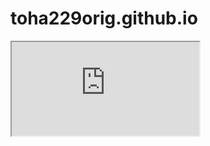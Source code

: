# toha229orig.github.io
<iframe src="https://i1.sndcdn.com/artworks-000462356613-8p87a3-t500x500.jpg"></iframe>
